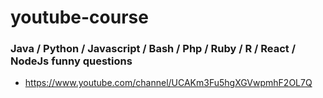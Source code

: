 # youtube-course

### Java / Python / Javascript / Bash / Php / Ruby / R / React / NodeJs funny questions

- https://www.youtube.com/channel/UCAKm3Fu5hgXGVwpmhF2OL7Q
